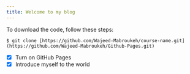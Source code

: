```yaml
---
title: Welcome to my blog
---
```

 
 
To download the code, follow these steps:

~~~
$ git clone [https://github.com/Wajeed-Mabroukeh/course-name.git](https://github.com/Wajeed-Mabroukeh/Github-Pages.git)

~~~

- [x] Turn on GitHub Pages
- [x] Introduce myself to the world
